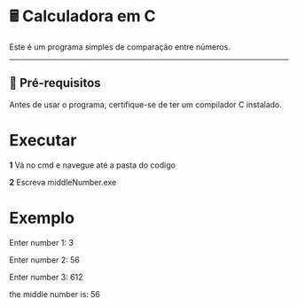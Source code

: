 # 🖩 Calculadora em C  

Este é um programa simples de comparação entre números.  

---

## 🔧 **Pré-requisitos**  

Antes de usar o programa, certifique-se de ter um compilador C instalado.
# **Executar**

**1** Vá no cmd e navegue até a pasta do codigo 

**2** Escreva middleNumber.exe

# **Exemplo**
Enter number 1:  3

Enter number 2:  56

Enter number 3:  612    

the middle number is:  56


